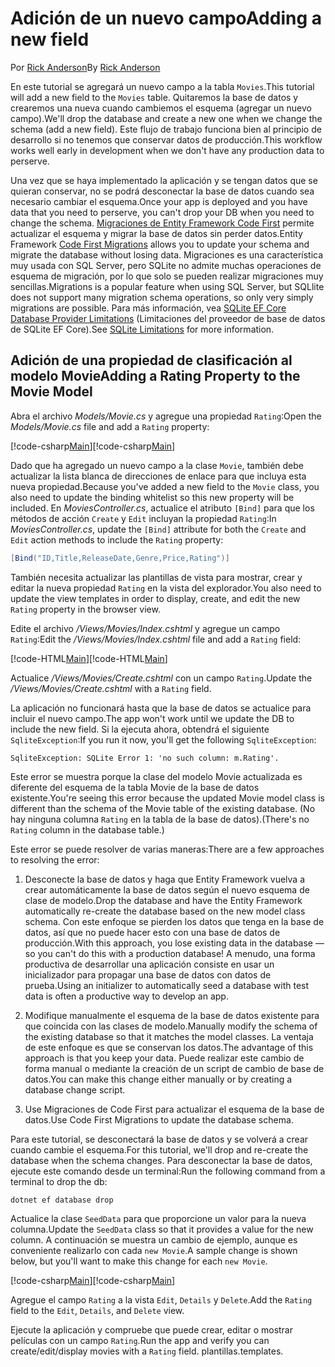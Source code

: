 # <a name="adding-a-new-field"></a><span data-ttu-id="63305-101">Adición de un nuevo campo</span><span class="sxs-lookup"><span data-stu-id="63305-101">Adding a new field</span></span>

<span data-ttu-id="63305-102">Por [Rick Anderson](https://twitter.com/RickAndMSFT)</span><span class="sxs-lookup"><span data-stu-id="63305-102">By [Rick Anderson](https://twitter.com/RickAndMSFT)</span></span>

<span data-ttu-id="63305-103">En este tutorial se agregará un nuevo campo a la tabla `Movies`.</span><span class="sxs-lookup"><span data-stu-id="63305-103">This tutorial will add a new field to the `Movies` table.</span></span> <span data-ttu-id="63305-104">Quitaremos la base de datos y crearemos una nueva cuando cambiemos el esquema (agregar un nuevo campo).</span><span class="sxs-lookup"><span data-stu-id="63305-104">We'll drop the database and create a new one when we change the schema (add a new field).</span></span> <span data-ttu-id="63305-105">Este flujo de trabajo funciona bien al principio de desarrollo si no tenemos que conservar datos de producción.</span><span class="sxs-lookup"><span data-stu-id="63305-105">This workflow works well early in development when we don't have any production data to perserve.</span></span>

<span data-ttu-id="63305-106">Una vez que se haya implementado la aplicación y se tengan datos que se quieran conservar, no se podrá desconectar la base de datos cuando sea necesario cambiar el esquema.</span><span class="sxs-lookup"><span data-stu-id="63305-106">Once your app is deployed and you have data that you need to perserve, you can't drop your DB when you need to change the schema.</span></span> <span data-ttu-id="63305-107">[Migraciones de Entity Framework Code First](http://docs.efproject.net/en/latest/platforms/aspnetcore/new-db.html) permite actualizar el esquema y migrar la base de datos sin perder datos.</span><span class="sxs-lookup"><span data-stu-id="63305-107">Entity Framework [Code First Migrations](http://docs.efproject.net/en/latest/platforms/aspnetcore/new-db.html) allows you to update your schema and migrate the database without losing data.</span></span> <span data-ttu-id="63305-108">Migraciones es una característica muy usada con SQL Server, pero SQLite no admite muchas operaciones de esquema de migración, por lo que solo se pueden realizar migraciones muy sencillas.</span><span class="sxs-lookup"><span data-stu-id="63305-108">Migrations is a popular feature when using SQL Server, but SQLlite does not support many migration schema operations, so only very simply migrations are possible.</span></span> <span data-ttu-id="63305-109">Para más información, vea [SQLite EF Core Database Provider Limitations](https://docs.microsoft.com/ef/core/providers/sqlite/limitations) (Limitaciones del proveedor de base de datos de SQLite EF Core).</span><span class="sxs-lookup"><span data-stu-id="63305-109">See [SQLite Limitations](https://docs.microsoft.com/ef/core/providers/sqlite/limitations) for more information.</span></span>

## <a name="adding-a-rating-property-to-the-movie-model"></a><span data-ttu-id="63305-110">Adición de una propiedad de clasificación al modelo Movie</span><span class="sxs-lookup"><span data-stu-id="63305-110">Adding a Rating Property to the Movie Model</span></span>

<span data-ttu-id="63305-111">Abra el archivo *Models/Movie.cs* y agregue una propiedad `Rating`:</span><span class="sxs-lookup"><span data-stu-id="63305-111">Open the *Models/Movie.cs* file and add a `Rating` property:</span></span>

<span data-ttu-id="63305-112">[!code-csharp[Main](../../tutorials/first-mvc-app/start-mvc/sample/MvcMovie/Models/MovieDateRating.cs?highlight=11&range=7-18)]</span><span class="sxs-lookup"><span data-stu-id="63305-112">[!code-csharp[Main](../../tutorials/first-mvc-app/start-mvc/sample/MvcMovie/Models/MovieDateRating.cs?highlight=11&range=7-18)]</span></span>

<span data-ttu-id="63305-113">Dado que ha agregado un nuevo campo a la clase `Movie`, también debe actualizar la lista blanca de direcciones de enlace para que incluya esta nueva propiedad.</span><span class="sxs-lookup"><span data-stu-id="63305-113">Because you've added a new field to the `Movie` class, you also need to update the binding whitelist so this new property will be included.</span></span> <span data-ttu-id="63305-114">En *MoviesController.cs*, actualice el atributo `[Bind]` para que los métodos de acción `Create` y `Edit` incluyan la propiedad `Rating`:</span><span class="sxs-lookup"><span data-stu-id="63305-114">In *MoviesController.cs*, update the `[Bind]` attribute for both the `Create` and `Edit` action methods to include the `Rating` property:</span></span>

```csharp
[Bind("ID,Title,ReleaseDate,Genre,Price,Rating")]
   ```

<span data-ttu-id="63305-115">También necesita actualizar las plantillas de vista para mostrar, crear y editar la nueva propiedad `Rating` en la vista del explorador.</span><span class="sxs-lookup"><span data-stu-id="63305-115">You also need to update the view templates in order to display, create, and edit the new `Rating` property in the browser view.</span></span>

<span data-ttu-id="63305-116">Edite el archivo */Views/Movies/Index.cshtml* y agregue un campo `Rating`:</span><span class="sxs-lookup"><span data-stu-id="63305-116">Edit the */Views/Movies/Index.cshtml* file and add a `Rating` field:</span></span>

<span data-ttu-id="63305-117">[!code-HTML[Main](../../tutorials/first-mvc-app/start-mvc/sample/MvcMovie/Views/Movies/IndexGenreRating.cshtml?highlight=17,39&range=24-64)]</span><span class="sxs-lookup"><span data-stu-id="63305-117">[!code-HTML[Main](../../tutorials/first-mvc-app/start-mvc/sample/MvcMovie/Views/Movies/IndexGenreRating.cshtml?highlight=17,39&range=24-64)]</span></span>

<span data-ttu-id="63305-118">Actualice */Views/Movies/Create.cshtml* con un campo `Rating`.</span><span class="sxs-lookup"><span data-stu-id="63305-118">Update the */Views/Movies/Create.cshtml* with a `Rating` field.</span></span>

<span data-ttu-id="63305-119">La aplicación no funcionará hasta que la base de datos se actualice para incluir el nuevo campo.</span><span class="sxs-lookup"><span data-stu-id="63305-119">The app won't work until we update the DB to include the new field.</span></span> <span data-ttu-id="63305-120">Si la ejecuta ahora, obtendrá el siguiente `SqliteException`:</span><span class="sxs-lookup"><span data-stu-id="63305-120">If you run it now, you'll get the following `SqliteException`:</span></span>

```
SqliteException: SQLite Error 1: 'no such column: m.Rating'.
```

<span data-ttu-id="63305-121">Este error se muestra porque la clase del modelo Movie actualizada es diferente del esquema de la tabla Movie de la base de datos existente.</span><span class="sxs-lookup"><span data-stu-id="63305-121">You're seeing this error because the updated Movie model class is different than the schema of the Movie table of the existing database.</span></span> <span data-ttu-id="63305-122">(No hay ninguna columna `Rating` en la tabla de la base de datos).</span><span class="sxs-lookup"><span data-stu-id="63305-122">(There's no `Rating` column in the database table.)</span></span>

<span data-ttu-id="63305-123">Este error se puede resolver de varias maneras:</span><span class="sxs-lookup"><span data-stu-id="63305-123">There are a few approaches to resolving the error:</span></span>

1. <span data-ttu-id="63305-124">Desconecte la base de datos y haga que Entity Framework vuelva a crear automáticamente la base de datos según el nuevo esquema de clase de modelo.</span><span class="sxs-lookup"><span data-stu-id="63305-124">Drop the database and have the Entity Framework automatically re-create the database based on the new model class schema.</span></span> <span data-ttu-id="63305-125">Con este enfoque se pierden los datos que tenga en la base de datos, así que no puede hacer esto con una base de datos de producción.</span><span class="sxs-lookup"><span data-stu-id="63305-125">With this approach, you lose existing data in the database — so you can't do this with a production database!</span></span> <span data-ttu-id="63305-126">A menudo, una forma productiva de desarrollar una aplicación consiste en usar un inicializador para propagar una base de datos con datos de prueba.</span><span class="sxs-lookup"><span data-stu-id="63305-126">Using an initializer to automatically seed a database with test data is often a productive way to develop an app.</span></span>

2. <span data-ttu-id="63305-127">Modifique manualmente el esquema de la base de datos existente para que coincida con las clases de modelo.</span><span class="sxs-lookup"><span data-stu-id="63305-127">Manually modify the schema of the existing database so that it matches the model classes.</span></span> <span data-ttu-id="63305-128">La ventaja de este enfoque es que se conservan los datos.</span><span class="sxs-lookup"><span data-stu-id="63305-128">The advantage of this approach is that you keep your data.</span></span> <span data-ttu-id="63305-129">Puede realizar este cambio de forma manual o mediante la creación de un script de cambio de base de datos.</span><span class="sxs-lookup"><span data-stu-id="63305-129">You can make this change either manually or by creating a database change script.</span></span>

3. <span data-ttu-id="63305-130">Use Migraciones de Code First para actualizar el esquema de la base de datos.</span><span class="sxs-lookup"><span data-stu-id="63305-130">Use Code First Migrations to update the database schema.</span></span>

<span data-ttu-id="63305-131">Para este tutorial, se desconectará la base de datos y se volverá a crear cuando cambie el esquema.</span><span class="sxs-lookup"><span data-stu-id="63305-131">For this tutorial, we'll drop and re-create the database when the schema changes.</span></span> <span data-ttu-id="63305-132">Para desconectar la base de datos, ejecute este comando desde un terminal:</span><span class="sxs-lookup"><span data-stu-id="63305-132">Run the following command from a terminal to drop the db:</span></span>

`dotnet ef database drop`

<span data-ttu-id="63305-133">Actualice la clase `SeedData` para que proporcione un valor para la nueva columna.</span><span class="sxs-lookup"><span data-stu-id="63305-133">Update the `SeedData` class so that it provides a value for the new column.</span></span> <span data-ttu-id="63305-134">A continuación se muestra un cambio de ejemplo, aunque es conveniente realizarlo con cada `new Movie`.</span><span class="sxs-lookup"><span data-stu-id="63305-134">A sample change is shown below, but you'll want to make this change for each `new Movie`.</span></span>

<span data-ttu-id="63305-135">[!code-csharp[Main](../../tutorials/first-mvc-app/start-mvc/sample/MvcMovie/Models/SeedDataRating.cs?name=snippet1&highlight=6)]</span><span class="sxs-lookup"><span data-stu-id="63305-135">[!code-csharp[Main](../../tutorials/first-mvc-app/start-mvc/sample/MvcMovie/Models/SeedDataRating.cs?name=snippet1&highlight=6)]</span></span>

<span data-ttu-id="63305-136">Agregue el campo `Rating` a la vista `Edit`, `Details` y `Delete`.</span><span class="sxs-lookup"><span data-stu-id="63305-136">Add the `Rating` field to the `Edit`, `Details`, and `Delete` view.</span></span>

<span data-ttu-id="63305-137">Ejecute la aplicación y compruebe que puede crear, editar o mostrar películas con un campo `Rating`.</span><span class="sxs-lookup"><span data-stu-id="63305-137">Run the app and verify you can create/edit/display movies with a `Rating` field.</span></span> <span data-ttu-id="63305-138">plantillas.</span><span class="sxs-lookup"><span data-stu-id="63305-138">templates.</span></span>